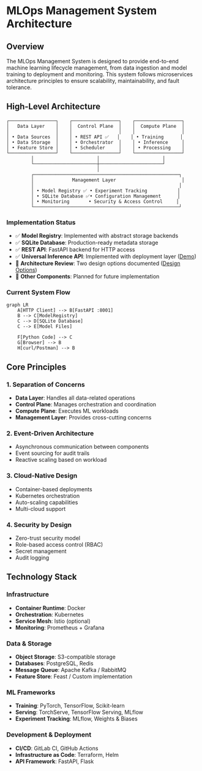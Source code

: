 # MLOps Management System Architecture

## Overview

The MLOps Management System is designed to provide end-to-end machine learning lifecycle management, from data ingestion and model training to deployment and monitoring. This system follows microservices architecture principles to ensure scalability, maintainability, and fault tolerance.

## High-Level Architecture

```
┌─────────────────┐    ┌─────────────────┐    ┌─────────────────┐
│   Data Layer    │    │  Control Plane  │    │  Compute Plane  │
│                 │    │                 │    │                 │
│ • Data Sources  │    │ • REST API ✅   │    │ • Training      │
│ • Data Storage  │    │ • Orchestrator  │    │ • Inference     │
│ • Feature Store │    │ • Scheduler     │    │ • Processing    │
└─────────────────┘    └─────────────────┘    └─────────────────┘
         │                       │                       │
         └───────────────────────┼───────────────────────┘
                                 │
         ┌─────────────────────────────────────────────────────┐
         │              Management Layer                        │
         │                                                     │
         │ • Model Registry ✅ • Experiment Tracking           │
         │ • SQLite Database ✅• Configuration Management      │
         │ • Monitoring       • Security & Access Control     │
         └─────────────────────────────────────────────────────┘
```

### Implementation Status

- ✅ **Model Registry**: Implemented with abstract storage backends
- ✅ **SQLite Database**: Production-ready metadata storage
- ✅ **REST API**: FastAPI backend for HTTP access
- ✅ **Universal Inference API**: Implemented with deployment layer ([Demo](../components/universal-inference-api.md))
- 🚧 **Architecture Review**: Two design options documented ([Design Options](model-inference-design-options.md))
- 🚧 **Other Components**: Planned for future implementation

### Current System Flow

```mermaid
graph LR
    A[HTTP Client] --> B[FastAPI :8001]
    B --> C[ModelRegistry]
    C --> D[SQLite Database]
    C --> E[Model Files]
    
    F[Python Code] --> C
    G[Browser] --> B
    H[curl/Postman] --> B
```

## Core Principles

### 1. Separation of Concerns
- **Data Layer**: Handles all data-related operations
- **Control Plane**: Manages orchestration and coordination
- **Compute Plane**: Executes ML workloads
- **Management Layer**: Provides cross-cutting concerns

### 2. Event-Driven Architecture
- Asynchronous communication between components
- Event sourcing for audit trails
- Reactive scaling based on workload

### 3. Cloud-Native Design
- Container-based deployments
- Kubernetes orchestration
- Auto-scaling capabilities
- Multi-cloud support

### 4. Security by Design
- Zero-trust security model
- Role-based access control (RBAC)
- Secret management
- Audit logging

## Technology Stack

### Infrastructure
- **Container Runtime**: Docker
- **Orchestration**: Kubernetes
- **Service Mesh**: Istio (optional)
- **Monitoring**: Prometheus + Grafana

### Data & Storage
- **Object Storage**: S3-compatible storage
- **Databases**: PostgreSQL, Redis
- **Message Queue**: Apache Kafka / RabbitMQ
- **Feature Store**: Feast / Custom implementation

### ML Frameworks
- **Training**: PyTorch, TensorFlow, Scikit-learn
- **Serving**: TorchServe, TensorFlow Serving, MLflow
- **Experiment Tracking**: MLflow, Weights & Biases

### Development & Deployment
- **CI/CD**: GitLab CI, GitHub Actions
- **Infrastructure as Code**: Terraform, Helm
- **API Framework**: FastAPI, Flask